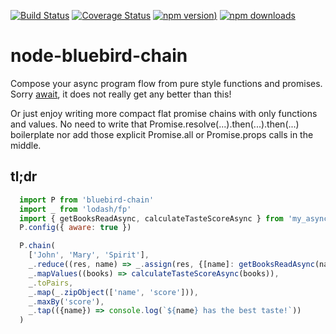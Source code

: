 [![Build Status](https://travis-ci.org/jamonkko/node-bluebird-chain.svg?branch=master)](https://travis-ci.org/jamonkko/node-bluebird-chain)
[![Coverage Status](https://coveralls.io/repos/github/jamonkko/node-bluebird-chain/badge.svg?branch=master)](https://coveralls.io/github/jamonkko/node-bluebird-chain?branch=master)
[![npm version](https://img.shields.io/npm/v/bluebird-chain.svg?style=flat-square))](https://www.npmjs.com/package/bluebird-chain)
[![npm downloads](https://img.shields.io/npm/dm/bluebird-chain.svg?style=flat-square)](https://www.npmjs.com/package/bluebird-chain)
# node-bluebird-chain
Compose your async program flow from pure style functions and promises.
Sorry [await](https://tc39.github.io/ecmascript-asyncawait/#examples), it does not really get any better than this!

Or just enjoy writing more compact flat promise chains with only functions and values.
No need to write that Promise.resolve(...).then(...).then(...) boilerplate nor add those explicit Promise.all or Promise.props calls in the middle.


## tl;dr
```javascript
  import P from 'bluebird-chain'
  import _ from 'lodash/fp'
  import { getBooksReadAsync, calculateTasteScoreAsync } from 'my_async_functions'
  P.config({ aware: true })

  P.chain(
    ['John', 'Mary', 'Spirit'],
    _.reduce((res, name) => _.assign(res, {[name]: getBooksReadAsync(name)}), {}),
    _.mapValues((books) => calculateTasteScoreAsync(books)),
    _.toPairs,
    _.map(_.zipObject(['name', 'score'])),
    _.maxBy('score'),
    _.tap(({name}) => console.log(`${name} has the best taste!`))
  )
```
